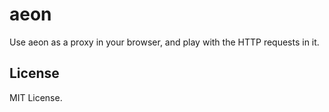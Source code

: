 # aeon

Use aeon as a proxy in your browser, and play with the HTTP requests in it.


## License

MIT License.
